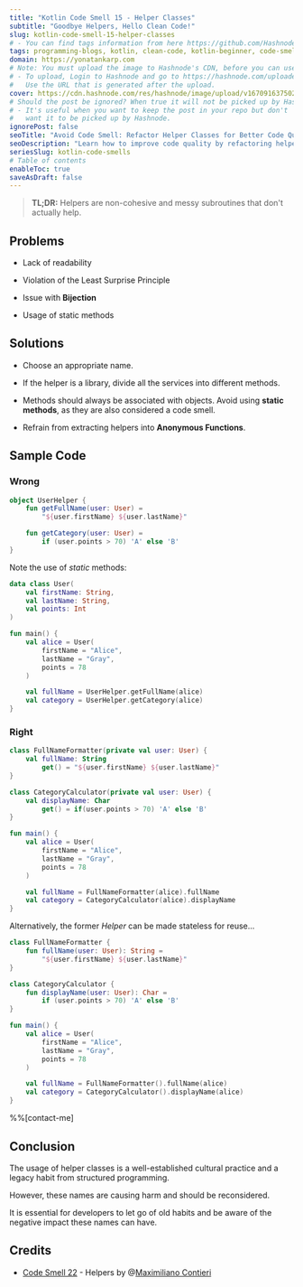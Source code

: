 ```yaml
---
title: "Kotlin Code Smell 15 - Helper Classes"
subtitle: "Goodbye Helpers, Hello Clean Code!"
slug: kotlin-code-smell-15-helper-classes
# - You can find tags information from here https://github.com/Hashnode/support/blob/main/misc/tags.json
tags: programming-blogs, kotlin, clean-code, kotlin-beginner, code-smell-1
domain: https://yonatankarp.com
# Note: You must upload the image to Hashnode's CDN, before you can use it here.
# - To upload, Login to Hashnode and go to https://hashnode.com/uploader
#   Use the URL that is generated after the upload.
cover: https://cdn.hashnode.com/res/hashnode/image/upload/v1670916375024/94ycSUHnD.jpeg
# Should the post be ignored? When true it will not be picked up by Hashnode.
# - It's useful when you want to keep the post in your repo but don't
#   want it to be picked up by Hashnode.
ignorePost: false
seoTitle: "Avoid Code Smell: Refactor Helper Classes for Better Code Quality"
seoDescription: "Learn how to improve code quality by refactoring helper classes. Discover why static methods and anonymous functions are code smells in Kotlin."
seriesSlug: kotlin-code-smells
# Table of contents
enableToc: true
saveAsDraft: false
---
```


> **TL;DR:** Helpers are non-cohesive and messy subroutines that don't actually help.

## **Problems**

* Lack of readability
    
* Violation of the Least Surprise Principle
    
* Issue with **Bijection**
    
* Usage of static methods
    

## **Solutions**

* Choose an appropriate name.
    
* If the helper is a library, divide all the services into different methods.
    
* Methods should always be associated with objects. Avoid using **static methods**, as they are also considered a code smell.
    
* Refrain from extracting helpers into **Anonymous Functions**.
    

## **Sample Code**

### Wrong

```kotlin
object UserHelper {
    fun getFullName(user: User) =
        "${user.firstName} ${user.lastName}"

    fun getCategory(user: User) =
        if (user.points > 70) 'A' else 'B'
}
```

Note the use of *static* methods:

```kotlin
data class User(
    val firstName: String,
    val lastName: String,
    val points: Int
)

fun main() {
    val alice = User(
        firstName = "Alice",
        lastName = "Gray",
        points = 78
    )

    val fullName = UserHelper.getFullName(alice)
    val category = UserHelper.getCategory(alice)
}
```

### Right

```kotlin
class FullNameFormatter(private val user: User) {
    val fullName: String
        get() = "${user.firstName} ${user.lastName}"
}

class CategoryCalculator(private val user: User) {
    val displayName: Char
        get() = if(user.points > 70) 'A' else 'B'
}

fun main() {
    val alice = User(
        firstName = "Alice",
        lastName = "Gray",
        points = 78
    )

    val fullName = FullNameFormatter(alice).fullName
    val category = CategoryCalculator(alice).displayName
}
```

Alternatively, the former *Helper* can be made stateless for reuse...

```kotlin
class FullNameFormatter {
    fun fullName(user: User): String =
        "${user.firstName} ${user.lastName}"
}

class CategoryCalculator {
    fun displayName(user: User): Char =
        if (user.points > 70) 'A' else 'B'
}

fun main() {
    val alice = User(
        firstName = "Alice",
        lastName = "Gray",
        points = 78
    )

    val fullName = FullNameFormatter().fullName(alice)
    val category = CategoryCalculator().displayName(alice)
}
```

%%[contact-me]

## **Conclusion**

The usage of helper classes is a well-established cultural practice and a legacy habit from structured programming.

However, these names are causing harm and should be reconsidered.

It is essential for developers to let go of old habits and be aware of the negative impact these names can have.

## Credits

* [Code Smell 22](https://maximilianocontieri.com/code-smell-22-helpers) - Helpers by @[Maximiliano Contieri](@mcsee)
